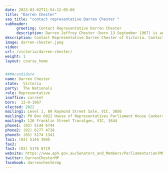 ```yaml
---
date: 2023-03-02T11:54:12-05:00
title: "Darren Chester"
seo_title: "contact representative Darren Chester "
subheader:
     greeting: Contact Representative Darren Chester
     description: Darren Jeffrey Chester (born 13 September 1967) is an Australian politician. He has been a member of the House of Representatives for Gippsland in Victoria, representing the Nationals since 2008. Chester had served as the Minister for Veterans' Affairs and the Minister for Defence Personnel between March 2018 and July 2021 in the Turnbull and Morrison Governments. He was also Minister Assisting the Prime Minister for the Centenary of ANZAC until May 2019.
description: Contact Representative Darren Chester of Victoria. Contact information for Darren Chester includes email address, phone number, and mailing address.
image: darren-chester.jpeg
video:
url: /victoria/darren-chester/
weight: 1
layout: course_home


####candidate
name: Darren Chester
state:	Victoria
party:	The Nationals
role: Representative
inoffice: current
born:  13-9-1967
elected: 2022
mailing1: Level 1, 89 Raymond Street Sale, VIC, 3850
mailing2: PO Box 6022 House of Representatives Parliament House Canberra ACT 2600
mailing3: 126 Franklin Street Traralgon, VIC, 3844
phone1:	(03) 5144 6744
phone2: (02) 6277 4728
phone3: (03) 5174 1341
fax1: (03) 5144 3945
fax2:
fax3: (03) 5176 0719
website: https://www.aph.gov.au/Senators_and_Members/Parliamentarian?MPID=IPZ
twitter: DarrenChesterMP
facebook: darrenchestermp
---
```

